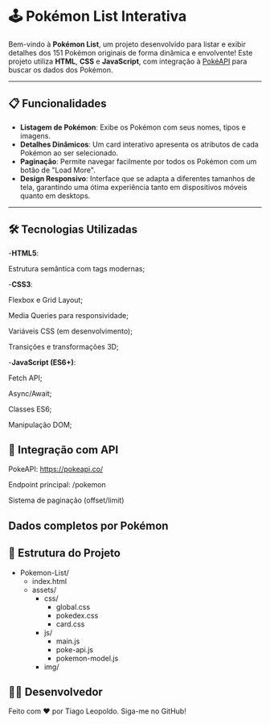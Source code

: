 # 🕹️ Pokémon List Interativa

Bem-vindo à **Pokémon List**, um projeto desenvolvido para listar e exibir detalhes dos 151 Pokémon originais de forma dinâmica e envolvente! Este projeto utiliza **HTML**, **CSS** e **JavaScript**, com integração à [PokéAPI](https://pokeapi.co/) para buscar os dados dos Pokémon.

---

## 📋 Funcionalidades

- **Listagem de Pokémon**: Exibe os Pokémon com seus nomes, tipos e imagens.
- **Detalhes Dinâmicos**: Um card interativo apresenta os atributos de cada Pokémon ao ser selecionado.
- **Paginação**: Permite navegar facilmente por todos os Pokémon com um botão de "Load More".
- **Design Responsivo**: Interface que se adapta a diferentes tamanhos de tela, garantindo uma ótima experiência tanto em dispositivos móveis quanto em desktops.

---

## 🛠️ Tecnologias Utilizadas

-**HTML5**: 

Estrutura semântica com tags modernas;

-**CSS3**:

Flexbox e Grid Layout;

Media Queries para responsividade;

Variáveis CSS (em desenvolvimento);

Transições e transformações 3D;

-**JavaScript (ES6+)**:

Fetch API;

Async/Await;

Classes ES6;

Manipulação DOM;

## 📡 Integração com API

PokeAPI: https://pokeapi.co/

Endpoint principal: /pokemon

Sistema de paginação (offset/limit)

Dados completos por Pokémon
---

## 📂 Estrutura do Projeto

- Pokemon-List/
  - index.html
  - assets/
    - css/
      - global.css
      - pokedex.css
      - card.css
    - js/
      - main.js
      - poke-api.js
      - pokemon-model.js
    - img/


## 🧙‍♂️ Desenvolvedor
Feito com ❤️ por Tiago Leopoldo.
Siga-me no GitHub!